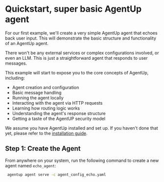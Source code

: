 # Quickstart, super basic AgentUp agent

For our first example, we'll create a very simple AgentUp agent that echoes back user input. This will demonstrate the basic structure and functionality of an AgentUp agent.

There won't be any external services or complex configurations involved, or even an LLM. This is just a straightforward agent that responds to user messages.

This example will start to expose you to the core concepts of AgentUp, including:
- Agent creation and configuration
- Basic message handling
- Running the agent locally 
- Interacting with the agent via HTTP requests
- Learning how routing logic works
- Understanding the agent's response structure
- Getting a taste of the AgentUP security model

We assume you have AgentUp installed and set up. If you haven't done that yet, please refer to the [installation guide](getting-started/installation.md).

## Step 1: Create the Agent

From anywhere on your system, run the following command to create a new agent named `echo_agent`:

```bash
 agentup agent serve -c agent_config_echo.yaml